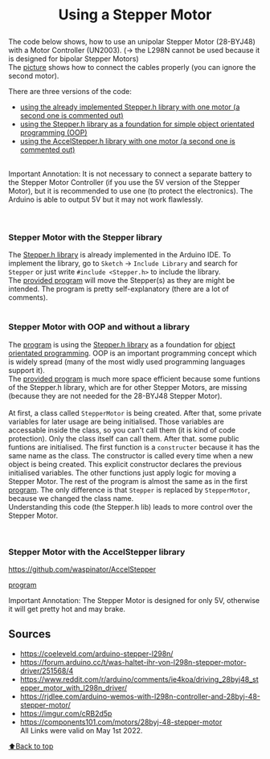# <p align="center"><b>Using a Stepper Motor</b></p>
The code below shows, how to use an unipolar Stepper Motor (28-BYJ48) with a Motor Controller (UN2003). (-> the L298N cannot be used because it is designed for bipolar Stepper Motors)   
The [picture](../../circuit.png "Circuit") shows how to connect the cables properly (you can ignore the second motor).  

There are three versions of the code:
* [using the already implemented Stepper.h library with one motor (a second one is commented out)](#Stepper-Motor-with-the-Stepper-library)
* [using the Stepper.h library as a foundation for simple object orientated programming (OOP)](#Stepper-Motor-with-OOP-and-without-a-library)
* [using the AccelStepper.h library with one motor (a second one is commented out)](#Stepper-Motor-with-the-AccelStepper-library)
</br>
Important Annotation: It is not necessary to connect a separate battery to the Stepper Motor Controller (if you use the 5V version of the Stepper Motor), but it is recommended to use one (to protect the electronics). The Arduino is able to output 5V but it may not work flawlessly.
</br>  
</br>
</br>

### <p align="left">Stepper Motor with the Stepper library</p>
The [Stepper.h library](https://github.com/arduino-libraries/Stepper) is already implemented in the Arduino IDE. To implement the library, go to ```Sketch``` -> ```Include Library``` and search for ```Stepper``` or just write ```#include <Stepper.h>``` to include the library.  
The [provided program](../../tree/main/simple-stepper-control) will move the Stepper(s) as they are might be intended. The program is pretty self-explanatory (there are a lot of comments).  
</br>

### <p align="left">Stepper Motor with OOP and without a library</p>
The [program](../../tree/main/simple-stepper-contorl-oop) is using the [Stepper.h library](https://github.com/arduino-libraries/Stepper) as a foundation for [object orientated programming](https://en.wikipedia.org/wiki/Object-oriented_programming). OOP is an important programming concept which is widely spread (many of the most widly used programming languages support it).  
The [provided program](../../tree/main/simple-stepper-contorl-oop) is much more space efficient because some funtions of the Stepper.h library, which are for other Stepper Motors, are missing (because they are not needed for the 28-BYJ48 Stepper Motor).  
</br>
At first, a class called ```StepperMotor``` is being created. After that, some private variables for later usage are being initialised. Those variables are accessable inside the class, so you can't call them (it is kind of code protection). Only the class itself can call them. After that. some public funtions are initialised. The first function is a ```constructer``` because it has the same name as the class. The constructor is called every time when a new object is being created. This explicit constructor declares the previous initialised variables. The other functions just apply logic for moving a Stepper Motor. The rest of the program is almost the same as in the first [program](../../tree/main/simple-stepper-control). The only difference is that ```Stepper``` is replaced by ```StepperMotor```, because we changed the class name.  
Understanding this code (the Stepper.h lib) leads to more control over the Stepper Motor.

</br>

### <p align="left">Stepper Motor with the AccelStepper library</p>

https://github.com/waspinator/AccelStepper

[program](../../tree/main/stepper-motor)

Important Annotation: The Stepper Motor is designed for only 5V, otherwise it will get pretty hot and may brake. 

## Sources
* https://coeleveld.com/arduino-stepper-l298n/
* https://forum.arduino.cc/t/was-haltet-ihr-von-l298n-stepper-motor-driver/251568/4
* https://www.reddit.com/r/arduino/comments/ie4koa/driving_28byj48_stepper_motor_with_l298n_driver/
* https://rjdlee.com/arduino-wemos-with-l298n-controller-and-28byj-48-stepper-motor/
* https://imgur.com/cRB2d5p
* https://components101.com/motors/28byj-48-stepper-motor  
All Links were valid on May 1st 2022.

[:arrow_up:Back to top](#Using-a-stepper-motor)
